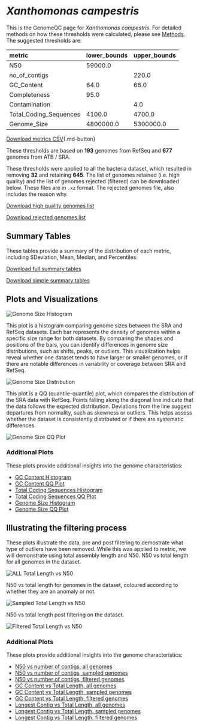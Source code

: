 # *Xanthomonas campestris*

This is the GenomeQC page for *Xanthomonas campestris*. For detailed methods on how these thresholds were calculated, please see [Methods](../../methods.md).
The suggested thresholds are: 

| metric                 | lower_bounds   | upper_bounds   |
|:-----------------------|:---------------|:---------------|
| N50                    | 59000.0        |                |
| no_of_contigs          |                | 220.0          |
| GC_Content             | 64.0           | 66.0           |
| Completeness           | 95.0           |                |
| Contamination          |                | 4.0            |
| Total_Coding_Sequences | 4100.0         | 4700.0         |
| Genome_Size            | 4800000.0      | 5300000.0      |

[Download metrics CSV](Xanthomonas_campestris_metrics.csv){.md-button}


These thresholds are based on **193** genomes from RefSeq and **677** genomes from ATB / SRA.

These thresholds were applied to all the bacteria dataset, which resulted in removing **32** and retaining **645**.
The list of genomes retained (i.e. high quality) and the list of genomes rejected (filtered) can be downloaded below. These files are in `.xz` format. The rejected genomes file, also includes the reason why.

[Download high quality genomes list](Xanthomonas_campestris_high_quality_genomes.csv.xz)


[Download rejected genomes list](Xanthomonas_campestris_filtered_out_genomes.csv.xz)



## Summary Tables
These tables provide a summary of the distribution of each metric, including SDeviation, Mean, Median, and Percentiles.

[Download full summary tables](summary.csv)

[Download simple summary tables](selected_summary.csv)

## Plots and Visualizations

![Genome Size Histogram](Genome_Size_refseq_histogram_kde.png)

This plot is a histogram comparing genome sizes between the SRA and RefSeq datasets. Each bar represents the density of genomes within a specific size range for both datasets. By comparing the shapes and positions of the bars, you can identify differences in genome size distributions, such as shifts, peaks, or outliers. This visualization helps reveal whether one dataset tends to have larger or smaller genomes, or if there are notable differences in variability or coverage between SRA and RefSeq.

![Genome Size Distribution](Genome_Size_refseq_histogram_kde.png)

This plot is a QQ (quantile-quantile) plot, which compares the distribution of the SRA data with RefSeq. Points falling along the diagonal line indicate that the data follows the expected distribution. Deviations from the line suggest departures from normality, such as skewness or outliers. This helps assess whether the dataset is consistently distributed or if there are systematic differences.

![Genome Size QQ Plot](Genome_Size_refseq_qqplot.png)

### Additional Plots

These plots provide additional insights into the genome characteristics:

- [GC Content Histogram](GC_Content_refseq_histogram_kde.png)
- [GC Content QQ Plot](GC_Content_refseq_qqplot.png)
- [Total Coding Sequences Histogram](Total_Coding_Sequences_refseq_histogram_kde.png)
- [Total Coding Sequences QQ Plot](Total_Coding_Sequences_refseq_qqplot.png)
- [Genome Size Histogram](Genome_Size_refseq_histogram_kde.png)
- [Genome Size QQ Plot](Genome_Size_refseq_qqplot.png)
## Illustrating the filtering process
These plots illustrate the data, pre and post filtering to demostrate what type of outliers have been removed. While this was applied to metric, we will demonstrate using total assembly length and N50.
N50 vs total length for all genomes in the dataset.

![ALL Total Length vs N50](Xanthomonas_campestris_all_total_length_N50.png)

N50 vs total length for genomes in the dataset, coloured according to whether they are an anomaly or not.

![Sampled Total Length vs N50](Xanthomonas_campestris_sample_total_length_N50.png)

N50 vs total length post filtering on the dataset.

![Filtered Total Length vs N50](Xanthomonas_campestris_filt_total_length_N50.png)

### Additional Plots

These plots provide additional insights into the genome characteristics:

- [N50 vs number of contigs, all genomes](Xanthomonas_campestris_all_N50_number.png)
- [N50 vs number of contigs, sampled genomes](Xanthomonas_campestris_sample_N50_number.png)
- [N50 vs number of contigs, filtered genomes](Xanthomonas_campestris_filt_N50_number.png)
- [GC Content vs Total Length, all genomes](Xanthomonas_campestris_all_total_length_GC_Content.png)
- [GC Content vs Total Length, sampled genomes](Xanthomonas_campestris_sample_total_length_GC_Content.png)
- [GC Content vs Total Length, filtered genomes](Xanthomonas_campestris_filt_total_length_GC_Content.png)
- [Longest Contig vs Total Length, all genomes](Xanthomonas_campestris_all_total_length_longest.png)
- [Longest Contig vs Total Length, sampled genomes](Xanthomonas_campestris_sample_total_length_longest.png)
- [Longest Contig vs Total Length, filtered genomes](Xanthomonas_campestris_filt_total_length_longest.png)
